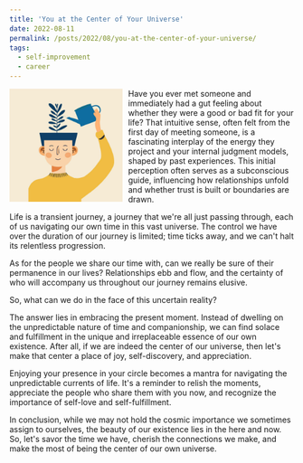 ```yaml
---
title: 'You at the Center of Your Universe'
date: 2022-08-11
permalink: /posts/2022/08/you-at-the-center-of-your-universe/
tags:
  - self-improvement
  - career
---
```


<img width="200" alt="self-importance" src="/images/posts/you-at-the-center-of-your-universe.png" style="float: left; margin-right: 10px;" /> Have you ever met someone and immediately had a gut feeling about whether they were a good or bad fit for your life? That intuitive sense, often felt from the first day of meeting someone, is a fascinating interplay of the energy they project and your internal judgment models, shaped by past experiences. This initial perception often serves as a subconscious guide, influencing how relationships unfold and whether trust is built or boundaries are drawn.

Life is a transient journey, a journey that we're all just passing through, each of us navigating our own time in this vast universe. The control we have over the duration of our journey is limited; time ticks away, and we can't halt its relentless progression.

As for the people we share our time with, can we really be sure of their permanence in our lives? Relationships ebb and flow, and the certainty of who will accompany us throughout our journey remains elusive.

So, what can we do in the face of this uncertain reality?

The answer lies in embracing the present moment. Instead of dwelling on the unpredictable nature of time and companionship, we can find solace and fulfillment in the unique and irreplaceable essence of our own existence. After all, if we are indeed the center of our universe, then let's make that center a place of joy, self-discovery, and appreciation.

Enjoying your presence in your circle becomes a mantra for navigating the unpredictable currents of life. It's a reminder to relish the moments, appreciate the people who share them with you now, and recognize the importance of self-love and self-fulfillment.

In conclusion, while we may not hold the cosmic importance we sometimes assign to ourselves, the beauty of our existence lies in the here and now. So, let's savor the time we have, cherish the connections we make, and make the most of being the center of our own universe.
